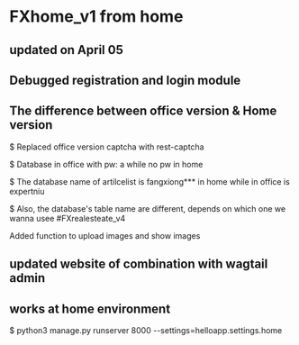 # FXhome_v1 from home 
## updated on April 05
## Debugged registration and login module

<h2> The difference between office version & Home version</h2>

$ Replaced office version captcha with rest-captcha

$ Database in office with pw: a while no pw in home

$ The database name of artilcelist is fangxiong*** in home while in office is expertniu

$ Also, the database's table name are different, depends on which one we wanna usee
#FXrealesteate_v4

Added function to upload images and show images

## updated website of combination with wagtail admin 

## works at home environment

$ python3 manage.py runserver 8000 --settings=helloapp.settings.home



